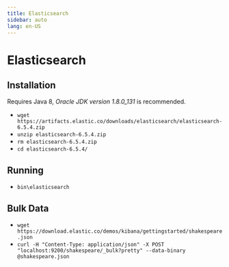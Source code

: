 ```yaml
---
title: Elasticsearch
sidebar: auto
lang: en-US
---
```

# Elasticsearch
  
## Installation

Requires Java 8, _Oracle JDK version 1.8.0\_131_ is recommended.

* `wget https://artifacts.elastic.co/downloads/elasticsearch/elasticsearch-6.5.4.zip`
* `unzip elasticsearch-6.5.4.zip`
* `rm elasticsearch-6.5.4.zip`
* `cd elasticsearch-6.5.4/`

## Running

* `bin\elasticsearch`

## Bulk Data

* `wget https://download.elastic.co/demos/kibana/gettingstarted/shakespeare.json`
* `curl -H "Content-Type: application/json" -X POST "localhost:9200/shakespeare/_bulk?pretty" --data-binary @shakespeare.json`
